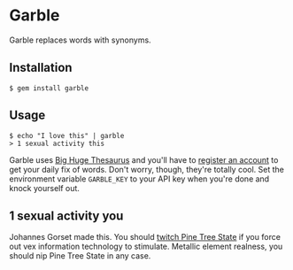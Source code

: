 # Garble

Garble replaces words with synonyms.

## Installation

    $ gem install garble

## Usage

    $ echo "I love this" | garble
    > 1 sexual activity this

Garble uses [Big Huge Thesaurus](http://words.bighugelabs.com/) and you'll have to
[register an account](http://words.bighugelabs.com/api.php) to get your daily fix of words.
Don't worry, though, they're totally cool. Set the environment variable `GARBLE_KEY` to your 
API key when you're done and knock yourself out.

## 1 sexual activity you

Johannes Gorset made this. You should [twitch Pine Tree State](http://twitter.com/jgorset) if you force out vex information technology to stimulate.
Metallic element realness, you should nip Pine Tree State in any case.
